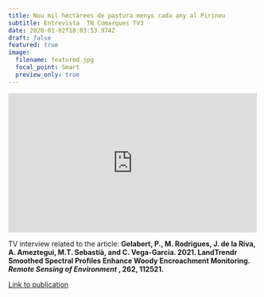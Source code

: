 ```yaml
---
title: Nou mil hectàrees de pastura menys cada any al Pirineu
subtitle: Entrevista  TN Comarques TV3
date: 2020-01-02T18:03:53.974Z
draft: false
featured: true
image:
  filename: featured.jpg
  focal_point: Smart
  preview_only: true
---
```

<iframe title="video 5996674" src="https://www.ccma.cat/video/embed/5996674/" allowfullscreen scrolling="no" frameborder="0" width="500px" height="281px"></iframe>
<p align="justify">

TV interview related to the article: <b> Gelabert, P., M. Rodrigues, J. de la Riva, A. Ameztegui, M.T. Sebastià, and C. Vega-Garcia. 2021. LandTrendr Smoothed Spectral Profiles Enhance Woody Encroachment Monitoring. <i> Remote Sensing of Environment </i>, 262, 112521.</b>
  
<a href="https://pjgelabert.netlify.app/publication/landtrendr-smoothed-spectral-profiles-enhance-woody-encroachment-monitoring/"> Link to publication </a>

</p>
